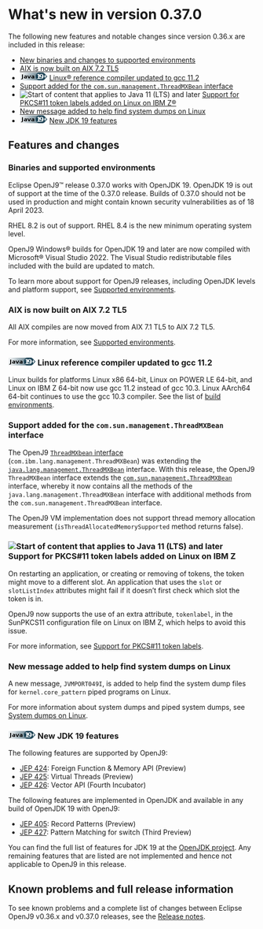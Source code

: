 <!--
* Copyright (c) 2017, 2023 IBM Corp. and others
*
* This program and the accompanying materials are made
* available under the terms of the Eclipse Public License 2.0
* which accompanies this distribution and is available at
* https://www.eclipse.org/legal/epl-2.0/ or the Apache
* License, Version 2.0 which accompanies this distribution and
* is available at https://www.apache.org/licenses/LICENSE-2.0.
*
* This Source Code may also be made available under the
* following Secondary Licenses when the conditions for such
* availability set forth in the Eclipse Public License, v. 2.0
* are satisfied: GNU General Public License, version 2 with
* the GNU Classpath Exception [1] and GNU General Public
* License, version 2 with the OpenJDK Assembly Exception [2].
*
* [1] https://www.gnu.org/software/classpath/license.html
* [2] https://openjdk.org/legal/assembly-exception.html
*
* SPDX-License-Identifier: EPL-2.0 OR Apache-2.0 OR GPL-2.0-only WITH Classpath-exception-2.0 OR GPL-2.0-only WITH OpenJDK-assembly-exception-1.0
-->

# What's new in version 0.37.0

The following new features and notable changes since version 0.36.x are included in this release:

- [New binaries and changes to supported environments](#binaries-and-supported-environments)
- [AIX is now built on AIX 7.2 TL5](#aix-is-now-built-on-aix-72-tl5)
- ![Start of content that applies to Java 19 plus](cr/java19plus.png) [Linux&reg; reference compiler updated to gcc 11.2](#linux-reference-compiler-updated-to-gcc-112)
- [Support added for the `com.sun.management.ThreadMXBean` interface](#support-added-for-the-comsunmanagementthreadmxbean-interface)
- ![Start of content that applies to Java 11 (LTS) and later](cr/java11plus.png) [Support for PKCS#11 token labels added on Linux on IBM Z&reg;](#support-for-pkcs11-token-labels-added-on-linux-on-ibm-z)
- [New message added to help find system dumps on Linux](#new-message-added-to-help-find-system-dumps-on-linux)
- ![Start of content that applies to Java 19 plus](cr/java19plus.png) [New JDK 19 features](#new-jdk-19-features)

## Features and changes

### Binaries and supported environments

Eclipse OpenJ9&trade; release 0.37.0 works with OpenJDK 19. OpenJDK 19 is out of support at the time of the 0.37.0 release. Builds of 0.37.0 should not be used in production and might contain known security vulnerabilities as of 18 April 2023.

RHEL 8.2 is out of support. RHEL 8.4 is the new minimum operating system level.

OpenJ9 Windows&reg; builds for OpenJDK 19 and later are now compiled with Microsoft&reg; Visual Studio 2022. The Visual Studio redistributable files included with the build are updated to match.

To learn more about support for OpenJ9 releases, including OpenJDK levels and platform support, see [Supported environments](openj9_support.md).

### AIX is now built on AIX 7.2 TL5

All AIX compiles are now moved from AIX 7.1 TL5 to AIX 7.2 TL5.

For more information, see [Supported environments](openj9_support.md).

### ![Start of content that applies to Java 19 plus](cr/java19plus.png) Linux reference compiler updated to gcc 11.2

Linux builds for platforms Linux x86 64-bit, Linux on POWER LE 64-bit, and Linux on IBM Z 64-bit now use gcc 11.2 instead of gcc 10.3. Linux AArch64 64-bit continues to use the gcc 10.3 compiler. See the list of [build environments](openj9_support.md#build-environments).

### Support added for the `com.sun.management.ThreadMXBean` interface

The OpenJ9 [`ThreadMXbean` interface](https://www.eclipse.org/openj9/docs/api-langmgmt/) (`com.ibm.lang.management.ThreadMXBean`) was extending the [`java.lang.management.ThreadMXBean`](https://docs.oracle.com/javase/8/docs/api/java/lang/management/ThreadMXBean.html) interface. With this release, the OpenJ9 `ThreadMXBean` interface extends the [`com.sun.management.ThreadMXBean`](https://docs.oracle.com/javase/8/docs/jre/api/management/extension/com/sun/management/ThreadMXBean.html) interface, whereby it now contains all the methods of the `java.lang.management.ThreadMXBean` interface with additional methods from the `com.sun.management.ThreadMXBean` interface.

The OpenJ9 VM implementation does not support thread memory allocation measurement (`isThreadAllocatedMemorySupported` method returns false).

### ![Start of content that applies to Java 11 (LTS) and later](cr/java11plus.png) Support for PKCS#11 token labels added on Linux on IBM Z

On restarting an application, or creating or removing of tokens, the token might move to a different slot. An application that uses the `slot` or `slotListIndex` attributes might fail if it doesn’t first check which slot the token is in.

OpenJ9 now supports the use of an extra attribute, `tokenlabel`, in the SunPKCS11 configuration file on Linux on IBM Z, which helps to avoid this issue.

For more information, see [Support for PKCS#11 token labels](enhancementstoopenjdksecurity.md#support-for-pkcs11-token-labels).

### New message added to help find system dumps on Linux

A new message, `JVMPORT049I`, is added to help find the system dump files for `kernel.core_pattern` piped programs on Linux.

For more information about system dumps and piped system dumps, see [System dumps on Linux](xdump.md#system-dumps-on-linux).

### ![Start of content that applies to Java 19 plus](cr/java19plus.png) New JDK 19 features

The following features are supported by OpenJ9:

- [JEP 424](https://openjdk.java.net/jeps/424): Foreign Function & Memory API (Preview)
- [JEP 425](https://openjdk.java.net/jeps/425): Virtual Threads (Preview)
- [JEP 426](https://openjdk.java.net/jeps/426): Vector API (Fourth Incubator)

The following features are implemented in OpenJDK and available in any build of OpenJDK 19 with OpenJ9:

- [JEP 405](https://openjdk.java.net/jeps/405): Record Patterns (Preview)
- [JEP 427](https://openjdk.java.net/jeps/427): Pattern Matching for switch (Third Preview)

You can find the full list of features for JDK 19 at the [OpenJDK project](http://openjdk.java.net/projects/jdk/19/).
Any remaining features that are listed are not implemented and hence not applicable to OpenJ9 in this release.

## Known problems and full release information

To see known problems and a complete list of changes between Eclipse OpenJ9 v0.36.x and v0.37.0 releases, see the [Release notes](https://github.com/eclipse-openj9/openj9/blob/master/doc/release-notes/0.37/0.37.md).

<!-- ==== END OF TOPIC ==== version0.37.md ==== -->
